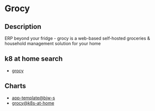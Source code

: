 # Grocy

## Description

ERP beyond your fridge - grocy is a web-based self-hosted groceries & household management solution for your home

## k8 at home search

- [grocy](https://nanne.dev/k8s-at-home-search/#/grocy)

## Charts

- [app-template@bjw-s](https://bjw-s.github.io/helm-charts/)
- [grocy@k8s-at-home](https://k8s-at-home.com/charts/)
